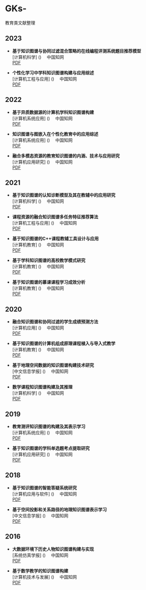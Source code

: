 # GKs-
教育类文献整理

## 2023

- **基于知识图谱与协同过滤混合策略的在线编程评测系统题目推荐模型**  <br>
[计算机科学] ()  　中国知网  <br> 
[PDF](https://docdown.cnki.net/docdown/fulltext/download?q=NP7oX%2BLD6jdCNfVk3NNhrm9MJp3d6yNDS%2Fvyi4YVgZN7fhcvBouWmO3Vx%2BeShqnzUAR5%2BageLj%2FgBsXbPNFHrK4iI%2FTVsdvVkpLFk%2F2T83bfFZLZ%2BydZrz6h7%2Foqh%2BPwzj%2B62IANa4BvH5DY5J6QGhneqGD62SchX6uCUSFWYVJbffV3b6ihxjQh9OeIG4DnhFqdYh6AyXmcxbYzWgOpdNP2xeJuI%2BwzCgQWJuVoJIzK6BTeXqFNVEhjI2vYxE4ayJykPN%2BXGdDCO7gjkY%2FDpoQGlwWYwdC8XVgqHi3%2Fq3JnjrJrY5IL537irSJogqQq%2BTwbmWPA0bbjUgi75si%2F3N6BEgSu7LgmRlG3gSZVFsu7ONzoaKHv7xoEYBmUlWYsBzegWO7W3wtWrfktCOHEukFtL%2F67uCOqAN6mepOOzymp5frFCqRkOb5%2FhHW0%2BIYYjRm8chVv6Mp%2FtxAh2MjDMz7gffLeYqmaizHehZRuajf4P%2BYQjUWbN%2FksSbsUzofzfnZL2LRT%2FbB9lGCOoFs4N%2B1XuXrn0RIsVpLYY%2FjFzmS5%2FsgaubQZGS3NsRfryZSm0QAJYZnelWEElFMXp8CATg%3D%3D&invoice=Qvw3o8ltmOdPybd6fpJrhJLykqCF76ElbfYBqWMMcHav3PJWKUbLyw%2Bztm75Y%2B9ujZ0KH1rVKxWG%2Bpu%2FXCfpM1B82hqtWVaGDhhTYHV2MB9QsTd%2BPJjXXuXVrnvD3rA0WQGQBBY4KEXJ6EFKTJqIa%2Be%2FifpfF2KLE5qmRGJ6c1c%3D) <br>

- **个性化学习中学科知识图谱构建与应用综述**  <br>
[计算机工程与应用] ()  　中国知网  <br> 
[PDF](https://docdown.cnki.net/docdown/fulltext/download?q=NP7oX%2BLD6jdCNfVk3NNhrm9MJp3d6yNDS%2Fvyi4YVgZOlYhW78SH8Q053Oickid6bz6HhAgNVCoIju88lJ2qlji%2FQl%2BjgS1SIVpx%2BJ4fVD41TQLdq8oyoNoayqW1ihg7KsCLb4RRpZHZU6WdiZ2%2BZ9f1tmt5qXSsvz54c%2FjiCqcM%2BZDvJ%2FCRh7FkzxJgqWB59xmfItypSL0JTJwlfegrg0%2BC8IVimsXY7hYrFV6rX6nVAGKxhzkRTOH0GeA0BrRCr8OHM%2FVr3y1ia817cJgdSgB02xywVKRhZO4Oi8DY15fvvc2OMZcBmmK2DjKO1xkyYlStsXIZadjClUc3WNxFol8Y%2BeXfwl%2BmhdSpncs5hu7ENyavkLbpQXns5ziv6x81TZf8t6yPUqvZUU9WjS2OqhYv1HMN4%2FHE0xp5ndKEYS2PdJUrwRJvJBWwo8DBQGp%2FArCjKOhry%2BdYJOTmWm66IDPpSG9MhyqomONnU2QGVTkKnBunrybYjROeb4H9T7oCzGX1fz%2BTpky6yrAe7pNk5tVWiijBOSiuJXfufGsRy2pM1rNd2GBP38PwUQE%2BRq7ws&invoice=hULRPhY2gaZgEISKVrrsEEjmade6jljK1eFhD%2BaNJ49O6ldPdEFABLhOQT4LSSosK1UfYB%2BMs8PdKpZ%2FM5bT4L6ox0m62gdjOkfzdyZNIBVn5D6dilCXjokDBpXYTJVGXWDSJI1KbcivINd2HtstLiywGibHBYj7RWjtU%2BfJq%2Bs%3D) <br>

## 2022

- **基于异质数据源的计算机学科知识图谱构建**  <br>
[计算机系统应用] ()  　中国知网  <br> 
[PDF](https://docdown.cnki.net/docdown/fulltext/download?q=NP7oX%2BLD6jdCNfVk3NNhrm9MJp3d6yNDS%2Fvyi4YVgZN7fhcvBouWmO3Vx%2BeShqnzcIscXuFBxC21rpPn1D3VN79eG2l5jcPDHtJVJc7RN2ZKQV5q4qqpymREPa%2BTrC56kJBWRBvRFNyKOlJGjMfSvTx0%2FNIwdUQUoxFKPnjQCZJN1Jv6ZdH27Pbm%2FFND6zfKk9pUACm8sisgjc4OU%2FBRYI6L2FFvduIYNZtCuzrXf7Yhedk3EqYb1SBV%2BIYRBONVU9cUjgULidiiEGVqwJ33HrNoa%2BwmzIoulZcjkwIa%2FL0BxfasR9mVDqNqki3NO7%2BTdv5czH3elM8dF9VZPXs6qE8qxiOf7Hs90V9R34c3cKJ%2FhIlLgfLebQiQRgzDf2Ic%2BFo1uOfkw7iESCZk6GcC8vF8vpphQWhllEwbApwcAYJZ3bnqph%2FZBHQcyEpBIBO7XCPTMRlF3%2FSsSkCVA6UugfpSG9MhyqomONnU2QGVTkKnBunrybYjROeb4H9T7oCzGX1fz%2BTpky6yrAe7pNk5tVWiijBOSiuJXfufGsRy2pM1rNd2GBP38PwUQE%2BRq7ws&invoice=m0AD4hFUlgFYZ3nyVKpYV2MfMp5ZtHF3k9yrxiNNjjBiTFPqXi1TAfFpuod0IumYGbHAPBvzpV%2F72ZMEVNlWxMhQvkJx6HlI8sUPDqR%2FF1ny7fsCwSIHU9POrCspxfpw3RU5TaLvSkkigOIcRsJYT5R7jYuMX%2B1bunjRuq07GCs%3D) <br>

- **知识图谱与图嵌入在个性化教育中的应用综述**  <br>
[计算机系统应用] ()  　中国知网  <br> 
[PDF](https://docdown.cnki.net/docdown/fulltext/download?q=NP7oX%2BLD6jdCNfVk3NNhrm9MJp3d6yNDS%2Fvyi4YVgZN7fhcvBouWmO3Vx%2BeShqnzMAUaYI0f7oYMm1ERsqiJsMJzeCYTofAgIhUl%2FXHgiBZKQV5q4qqpymREPa%2BTrC56kJBWRBvRFNyKOlJGjMfSvTx0%2FNIwdUQUoxFKPnjQCZJN1Jv6ZdH27Pbm%2FFND6zfKk9pUACm8sisgjc4OU%2FBRYI6L2FFvduIYNZtCuzrXf7Z9wQceOFgnAzrpekzew0ucLQ32PLJHX3iASiYPi2cLbMIwGRMC%2FS8i%2F3yKnRsFY724MpCcc0SdCSg5m0ouuDKSreo%2F8JMHm8k1Pn%2BDRWkd8h%2BMH37kjut%2Bgl%2BG0wxWkaAWlc9jouR7cu6PxECUOFVM%2FPpE4D1%2F%2Bkfyv0psFL7n5DVebow5K0P8ZQmsI%2BG3bQjpWIywL%2B3HG3hN25OI0Et%2BOnYm9NIkgn8sKuGww6i6%2F6JMjjXrHALKj%2F42f19XQgOdaTMUTZnKOTEcrdKyL2korL5qN3yg%2FQv2fk6WVsaCK3Tjq46vQIBN1i6CVaXiZ1atlLPedAh7ZRWqOKxCIV9PcTuhSRAhL0b6rwFVs83jIw%3D%3D&invoice=m%2BkEy79eu1mHsEjx0X9EtZ4rhZMzzg%2Fdx4bvk%2F7eYjggEs0OiiOdmpoALpB%2BLic6V5lNJYZizFwyS6GNO8pSmnQef4vPvMFKdLPMGZpY01bJfmuIJhJ6yhZ2i%2B2umKvj3t5NV84oyJIBWrPgozcQYBaIwK5pPnJU8Pvzqpwl7%2BE%3D) <br>

- **融合多模态资源的教育知识图谱的内涵、技术与应用研究**  <br>
[计算机应用研究] ()  　中国知网  <br> 
[PDF](https://docdown.cnki.net/docdown/fulltext/download?q=NP7oX%2BLD6jdCNfVk3NNhrm9MJp3d6yNDS%2Fvyi4YVgZN7fhcvBouWmO3Vx%2BeShqnzI4nl6Mw12oW0oqaEi0PmvNH5eudG6Q59d%2BtC6QxkOKJKQV5q4qqpymREPa%2BTrC56kJBWRBvRFNyKOlJGjMfSvTx0%2FNIwdUQUoxFKPnjQCZJN1Jv6ZdH27Pbm%2FFND6zfKk9pUACm8sisgjc4OU%2FBRYI6L2FFvduIYNZtCuzrXf7aDsgSjKsvT9QLrgiQUejTZv9qgJrf00381tJPh27vVmUdB1UFv6X5kHl%2BL7sI4OUadjWe6aTHHqGDuB%2BWUTOgbPW4%2Fg%2FZbidpMBW1H5r8caB%2BMH37kjut%2Bgl%2BG0wxWkaBwVw803bQy8vz3WxWHulHkKxnVBcHTUjzloCnmprIhsTqvUIcX3ZGh8N1pCvEJR3sjEDwGQH2Yuzp2vhcKiQ66yY31AdPNwVY4viyrv35jcGZwdI2pJ6UUny32qUZjXcp6WgOySBzBMmNwpaOfbNvJxcXRpKp2kz4XHaH1bmJ49DBu7T%2BZPna3BYUKhbchB5IvDAeJMxWA%2FJgogE1Kd2q0jajdoLrU9FWMgx1skTxuDQ%3D%3D&invoice=kjnhmgFDWjffbzZCa0v3JFp%2FE4BnTVPXvW6BTY7CZQzbi%2BNTx%2BrRfG5YY3IIXqkP9FtzdbJdGh4MuI5lAjiO4BAbebihajY9OJ%2Bi9iKhxksSv3IC16Z%2FUifiP3q0lNB0kTpH2bh2hGWpO0Yk3DKWdkD9G1UlHkpnRa70GAGmnTc%3D) <br>

## 2021

- **基于知识图谱的认知诊断模型及其在教辅中的应用研究**  <br>
[计算机科学] ()  　中国知网  <br> 
[PDF](https://docdown.cnki.net/docdown/fulltext/download?q=NP7oX%2BLD6jdCNfVk3NNhrm9MJp3d6yNDS%2Fvyi4YVgZN7fhcvBouWmO3Vx%2BeShqnzsffmhuFJG0s8HYnLmcS8%2BJ5tp1lMh4z1AKn%2Fb1yGSZ48YooLbWF215ckSE1xDroPkJBWRBvRFNyKOlJGjMfSvTx0%2FNIwdUQUoxFKPnjQCZJN1Jv6ZdH27Pbm%2FFND6zfKk9pUACm8sisgjc4OU%2FBRYI6L2FFvduIYNZtCuzrXf7bcwC%2BfytEHCW5YEWdaxqRaRkuf1r0Ry6PKnQQK%2FQo8Y8tm7P1dbQ8sci1SWxwIHGG09vlbVF%2FWY6EACt9HSCXjrGKu%2FM3p8N9O1mCNyVL9Nh%2BMH37kjut%2Bgl%2BG0wxWkaCscuWTqMzOUvHJg45HKKGXBf8Q6O8faOp0i4fwALcourUDfZjDFS0nlb8rILa3Zu8bLW9cNzUGjxsUuq2k3BRCJdxzVRNr7CJy7DIGEXJ%2F3SXVhv%2BqcLpOlXw3oY2WyLB6WgOySBzBMmNwpaOfbNvJxcXRpKp2kz4XHaH1bmJ49DBu7T%2BZPna3BYUKhbchB5IvDAeJMxWA%2FJgogE1Kd2q0jajdoLrU9FWMgx1skTxuDQ%3D%3D&invoice=GpTTJPyt%2FUUwSKurEsg%2BBy7PIrgJpgaFhANukoNCwMIKwdxHPz8TqMHCnEctPKlA6N7FjtAXCpseb9PrDaB27AG7Ndpt1%2BaSjabjnFnonNn73lo%2BO4iRWqXkGL5og1dNl%2F%2F4emIpCgnmD%2FzIc2P6qENopmWE0x2NbnEG%2BNTrAd4%3D) <br>

- **课程资源的融合知识图谱多任务特征推荐算法**  <br>
[计算机工程与应用] ()  　中国知网  <br> 
[PDF](https://docdown.cnki.net/docdown/fulltext/download?q=NP7oX%2BLD6jdCNfVk3NNhrm9MJp3d6yNDS%2Fvyi4YVgZN7fhcvBouWmO3Vx%2BeShqnz%2Fm6QBN0c%2FsDTNjjnv6NQcsM1gOAYZrnMvUu9jqAFf208YooLbWF215ckSE1xDroPkJBWRBvRFNyKOlJGjMfSvTx0%2FNIwdUQUoxFKPnjQCZJN1Jv6ZdH27Pbm%2FFND6zfKk9pUACm8sisgjc4OU%2FBRYI6L2FFvduIYNZtCuzrXf7a1F7m0VWkD2puOJSly%2Fyo7w%2BiB3V5rpNpY%2BRkV3VWXSC01GvvzYkEkcwJw0NCI3w2L9M5VrNAQ%2F05ScS4OnEWVLtRveIqxzmgs3kshDag7flDqqk7dVaHcB%2F4SUZJTcR7Aor0Br8EebQoluJvSui%2BoA%2BrulXIRowyXjYZ0zTobBAJ6P5yUjX0BeYtwl1Qe41SnKFtQUq8hvOT6Hwia8FKP%2FjKI7xzFATfkBiFCZM6gEz4rsB5JtvCcFzxLeEoBVRawcZWAdDZv7RJw%2B1pLTwcvTBgyX6aQL9k7p9T8gHoTZ7c7nVE89cEZsxzbLyXRlPPu%2FRckeVds4JAa%2FJ23n8Fz&invoice=FE%2F8d6DJ3im1%2F6QGPi01iloKWDwDbSMCcl9a5zV5p%2F2ZmHuKIJ%2Fqn4WNbS3idJsvUXk1lBsbpVm4FKr3ucuZFjiObmSsLf6R4gPKuU8D5tnaaNB1EsqPJH9J%2FCQTLulJEmMMbEjDEwUVPHULo%2FsAzdN%2BUrKlTga2CBh%2FGPa39Ec%3D) <br>

- **基于知识图谱的C++课程教辅工具设计与应用**  <br>
[计算机教育] ()  　中国知网  <br> 
[PDF](https://docdown.cnki.net/docdown/fulltext/download?q=NP7oX%2BLD6jdCNfVk3NNhrm9MJp3d6yNDS%2Fvyi4YVgZN7fhcvBouWmO3Vx%2BeShqnzUVdMmTZ1v4hQkZ8E%2FfiaI%2F%2FvhZoqOjnazZ0k9Zfd2jA8YooLbWF215ckSE1xDroPkJBWRBvRFNyKOlJGjMfSvTx0%2FNIwdUQUoxFKPnjQCZJN1Jv6ZdH27Pbm%2FFND6zfKk9pUACm8sisgjc4OU%2FBRYI6L2FFvduIYNZtCuzrXf7bAf%2B5uaVtuxngFOig6gX06xFefuqua3GZzJK%2BNPnEtRdVm1eUYtePD93HpTUxrP1qKKJEMzM1Qwi8WnUsiWg%2BV01eYiPOUeo1Mfxkd919VYVDqqk7dVaHcB%2F4SUZJTcR7S1q9s1aTWu9z2xbt6GkUTkZnGN1bkK1KvqfDfdrespvmMNdgFAXMDfexr5mvJjM3fAbi1UF7loYpf6SZP5KpoZiXzcowX3J%2Fuv%2BlTosNbFT4rsB5JtvCcFzxLeEoBVRawcZWAdDZv7RJw%2B1pLTwcvTBgyX6aQL9k7p9T8gHoTZ7c7nVE89cEZsxzbLyXRlPPu%2FRckeVds4JAa%2FJ23n8Fz&invoice=XoZ4AjzlaIrCkSXFh9t4YnzCSYtEq1knR03IUHDgwkKqzxHo%2BK7g%2F99K8Lv2Tn4DQPg7xJRMPgjy5RGs1DhL1xnk%2ByDwJKELCz%2F50o7IIlxe3mzrFy7IQkXZsQnxcySwCWPSyKPeEZR3yQNLt9i0LEciiBTUFV%2FA%2BKnElKQzY0k%3D) <br>

- **基于学科知识图谱的高校教学模式研究**  <br>
[计算机教育] ()  　中国知网  <br> 
[PDF](https://docdown.cnki.net/docdown/fulltext/download?q=NP7oX%2BLD6jdCNfVk3NNhrm9MJp3d6yNDS%2Fvyi4YVgZN7fhcvBouWmO3Vx%2BeShqnz0%2FTYKcCtSQ7boBkqkz%2Fh2D%2BsgpHuCA47XOs4lps1rwE8YooLbWF215ckSE1xDroPkJBWRBvRFNyKOlJGjMfSvTx0%2FNIwdUQUoxFKPnjQCZJN1Jv6ZdH27Pbm%2FFND6zfKk9pUACm8sisgjc4OU%2FBRYI6L2FFvduIYNZtCuzrXf7YT4EYe4XOZ%2FzBfSwqkxvrBtjVY70Rx%2B9g%2B1uMD1Gfvwh9sc4nRo7ZLvrm2x5e1fBSFPAZQu9yUQOFnTzaa4%2BkvbmHJINqQdvgXypP0qOhfER%2BMH37kjut%2Bgl%2BG0wxWkaCSf4xzb55%2Bvu3MWuZuipI5YcH65wgOf7QrDh%2BkcyBqRWgbEMEzukt7B11rxslSQu2VHIxZOHVhm1YwM8kWPdKRc73%2BB3UsTStOuaaE7pcqAcByGouWTKkRN4HMiLxiyrutSxDDkeCMZF2sk2%2FygmEbyVDNsVGsgE1MLCUTQxW9kHVdaZdR%2BMjctya1P%2FejuFp2Lar9RTWMFDMP%2FOYE9Obv&invoice=pJvnJAu6EN4UKx8vVTeS9dMaz5pag1qNofvHHz4UN%2F1ZAu2TkKRqLX84lD5EO%2BVunsmkBXTuK9jenWIm60ZJdanYk%2BIDaalE8jsyvhSF3id%2BhHFej8ZDO2f%2FySD0JxJlTJu6w3owC5z52o4s%2B8dJv%2FQP2gYrVYTF3PcPKD1X%2FxQ%3D) <br>

- **基于知识图谱的慕课课程学习成效分析**  <br>
[计算机教育] ()  　中国知网  <br> 
[PDF](https://docdown.cnki.net/docdown/fulltext/download?q=NP7oX%2BLD6jdCNfVk3NNhrm9MJp3d6yNDS%2Fvyi4YVgZN7fhcvBouWmO3Vx%2BeShqnz3JM0NmiIh6Vl5h9bhxuM0c9%2Bca5WsuZodmlFkrU%2F9Bc8YooLbWF215ckSE1xDroPkJBWRBvRFNyKOlJGjMfSvTx0%2FNIwdUQUoxFKPnjQCZJN1Jv6ZdH27Pbm%2FFND6zfKk9pUACm8sisgjc4OU%2FBRYI6L2FFvduIYNZtCuzrXf7ZvkCM%2FvqDloMWbt7vGJvjxfmuFyFMXwmiH0Xmjyla4BZPvoAS2Ikeiu2hEeQZkC23BbIMhrVgyT3dNFaNfu9sZ2lcFof9pkFF18LuHQp2nKx%2BMH37kjut%2Bgl%2BG0wxWkaCscuWTqMzOUvHJg45HKKGXZl65wApGq%2FhIvJ4Pk%2F1rafO5XmvEIAAEhCl5iXlg5LH2bUknQR38k%2B%2FJBr0M4YavxJwvL5FI0GrG7RHGC5gR9u75uQt2ryrx4osa%2BfmHRgwKvWtL6dUxgAChYTyS9TC9x3G%2F9V7RT18UDjGktVVipoBve5uMqI%2FZZcKoRkvVbRfoXJv8SV5p0jOjpqoZbTBq&invoice=HPR8UJWKJwOXeAPK66WB2OeRIzH65GIUgIno5hEJy%2Fg3CyG%2F9AmkMK%2BaZV92VcgEHE3kMqC60jYZorn5yxNXojayqejFNanADJZwWZ%2Foq1xcsjnuf1eGwfvz208yvHmwFlrt6EWbAZn3qa7%2F3ZsNpkLfOpodajU2IgV4hERMq%2FI%3D) <br>

## 2020

- **融合知识图谱和协同过滤的学生成绩预测方法**  <br>
[计算机应用] ()  　中国知网  <br> 
[PDF](https://docdown.cnki.net/docdown/fulltext/download?q=NP7oX%2BLD6jdCNfVk3NNhrm9MJp3d6yNDS%2Fvyi4YVgZN7fhcvBouWmO3Vx%2BeShqnz6ajKsyGNGsiG3Cw1si6%2F4pBlbx9ZtwG7CZgOqk52FuiE9%2FmkWjeP9Lp%2Fs%2FOIxaSYkJBWRBvRFNyKOlJGjMfSvTx0%2FNIwdUQUoxFKPnjQCZJN1Jv6ZdH27Pbm%2FFND6zfKk9pUACm8sisgjc4OU%2FBRYI6L2FFvduIYNZtCuzrXf7axkHHj6HYhpV1nbztyZ6HZqfm2B7t%2BYfopdyn%2Ff5oVC5fgUaEbOfeYgXSy8ihHjutazw7a2Q%2FzbAaxNxtWBfx9F8OLw1Mwpjta2rAjCO6FQR%2BMH37kjut%2Bgl%2BG0wxWkaBuJHCu1FyXr9On3kz3BuEhCzi940vdzPiGGjAIgvKhnnpY7rjUtI4q%2Fqo3B%2BWPQc30VQAYTnWGSLstW%2FsUbHcsDq7pC8HPlJ84HUltVpOeIPg%2F5hCNRZs3%2BSxJuxTOh%2FN%2BdkvYtFP9sH2UYI6gWzg37Ve5eufREixWkthj%2BMXOZLn%2ByBq5tBkZLc2xF%2BvJlKbRAAlhmd6VYQSUUxenwIBO&invoice=b3cIIphZWZ7Fv%2FW%2Bu72er%2BBp%2Fy2ggnyJuTxRaA0DFqIbqJChNEl7D%2FyM%2B4jtKrK3Ao4EcuveZ6sG3J5FyPNrfWHVsdiwzLumL0S9vt%2B0sXmNFNq5sH%2BEmCgxBNXwpV5nEF2IOxJxFVtIuYX%2BRRe3HkvvDhDY9YgLvtClbYk45Nw%3D) <br>

- **基于知识图谱的计算机组成原理课程植入与导入式教学**  <br>
[计算机教育] ()  　中国知网  <br> 
[PDF](https://docdown.cnki.net/docdown/fulltext/download?q=NP7oX%2BLD6jdCNfVk3NNhrm9MJp3d6yNDS%2Fvyi4YVgZN7fhcvBouWmO3Vx%2BeShqnzOqduKbWLfHlWlQtd1L8X%2FMi0Snir3rhA2NZOLO49D9uE9%2FmkWjeP9Lp%2Fs%2FOIxaSYkJBWRBvRFNyKOlJGjMfSvTx0%2FNIwdUQUoxFKPnjQCZJN1Jv6ZdH27Pbm%2FFND6zfKk9pUACm8sisgjc4OU%2FBRYI6L2FFvduIYNZtCuzrXf7Z2UU77Nxxq2IkOog5mCunjx5xyIWzACzQXkYdHw%2B3tRU6LeTQvt9u%2F5oyfvVVFLr7ufmXwHDFlG%2FZG%2B9XZqYNrjP%2FAogrJIcb9qd6iZv7UQx%2BMH37kjut%2Bgl%2BG0wxWkaCscuWTqMzOUvHJg45HKKGXBf8Q6O8faOp0i4fwALcouh%2BHzzElwKuClzLRZ%2FVTqarTdOJl8uA9cl1p14bWGDXl0%2FmtExH%2FvtzkIF%2BHhbGIkJO6MP93JxzQ0BzPFID3p896WgOySBzBMmNwpaOfbNvJxcXRpKp2kz4XHaH1bmJ49DBu7T%2BZPna3BYUKhbchB5IvDAeJMxWA%2FJgogE1Kd2q0jajdoLrU9FWMgx1skTxuDQ%3D%3D&invoice=KQn6Rw%2Fgzr5M9bbnUp19NikLPzz8vnL3BZu%2B%2Ft7%2B%2F6eBqHCZQN%2BeWB607TpnTvS%2BJPogmKsl%2BZtU9jKyrbuekNHlfqa37xavHod4573%2B8A5jnpSI5ySSnuElZkskJ6MpN8WZ%2BXmDFFEQ%2Bq7KzTnen4Q%2F48uFo6xWLc%2FBgcf45Lg%3D) <br>

- **基于地理空间数据的知识图谱构建技术研究**  <br>
[中文信息学报] ()  　中国知网  <br> 
[PDF](https://docdown.cnki.net/docdown/fulltext/download?q=NP7oX%2BLD6jdCNfVk3NNhrm9MJp3d6yNDS%2Fvyi4YVgZN7fhcvBouWmO3Vx%2BeShqnzyMV8sKdvM5KSmJ46Dvq1wsJzeCYTofAgIhUl%2FXHgiBaE9%2FmkWjeP9Lp%2Fs%2FOIxaSYkJBWRBvRFNyKOlJGjMfSvTx0%2FNIwdUQUoxFKPnjQCZJN1Jv6ZdH27Pbm%2FFND6zfKk9pUACm8sisgjc4OU%2FBRYI6L2FFvduIYNZtCuzrXf7a6NESeSL5NL9bLVdBJ9GGPj223Z5h2novTRBVs14tp65%2BhFH4d5QGjCuTgtDnpa3li6A9UBhT%2Fbp5o36PnoEB%2BnYky30XwQ7%2Bj%2B76jPyAHyS1EFEXC%2Bym764VmGvoqOmOSf4xzb55%2Bvu3MWuZuipI5%2BhH2yL0%2BLS30lVWcY1v5HrOQq6TFY6PPUu%2F%2FGbk8gBHwIu6XI8ptiVrrcL9GoSlSDdlMPk4rw%2F9f%2F9oDoTdLH%2Fg%2F5hCNRZs3%2BSxJuxTOh%2FN%2BdkvYtFP9sH2UYI6gWzg37Ve5eufREixWkthj%2BMXOZLn%2ByBq5tBkZLc2xF%2BvJlKbRAAlhmd6VYQSUUxenwIBO&invoice=DyJGUuXN4dBBBn%2FxDEwcqG1YNgctUc25K1wEf6XfIc63mTUGWgepjn1sFuksNF1bx9rZcyVUL9PQYpSCW9Vxox3Nuef%2BUq5yMqjOVGU9774VNjVlVmfLbv8MBVV8v8iFcMxpiMTuDeovv7ZySFuiVr2JYtcnOmaZL9c4kI42drA%3D) <br>

- **数学课程知识图谱构建及其推理**  <br>
[计算机科学] ()  　中国知网  <br> 
[PDF](https://docdown.cnki.net/docdown/fulltext/download?q=NP7oX%2BLD6jdCNfVk3NNhrm9MJp3d6yNDS%2Fvyi4YVgZN7fhcvBouWmO3Vx%2BeShqnzrKA8ZDMDawJJnyVR%2B7QJXXnBZgRRqlmp7Y03JbMXCw2E9%2FmkWjeP9Lp%2Fs%2FOIxaSYkJBWRBvRFNyKOlJGjMfSvTx0%2FNIwdUQUoxFKPnjQCZJN1Jv6ZdH27Pbm%2FFND6zfKk9pUACm8sisgjc4OU%2FBRYI6L2FFvduIYNZtCuzrXf7Y0fXkxNBYGcOCEDujtPtYePnsYNBOD%2FeEB%2FUrVnOdQpOWKE5IadN9G4p9%2F4AQsKYmTj5QmedMboDz%2F94vYS0FvnYky30XwQ7%2Bj%2B76jPyAHyS1EFEXC%2Bym764VmGvoqOmO10qroI%2BdOyM73HSqEUuvVxpZH1TTLpX9KrdaiHqFx6Qc0rLBnUy4WteU6gR7UqyC3uuKwxQb1vDYlBYxxV36Z59EHqh1ygFrysXHODz5iMaYZQRh9WO6c0yGYNBgwzorDS6uWH0zX3CryLgOhvJNEkbeqe8dPO8maAoEtWfjeE83AB78pOTqYzTFWO1oKc2Y%3D&invoice=ibkBEkn0kHErysACB9h6graIti1kbwjQ46QKy4daPSdOoUBve9x5sh8G4PcD2PtpiBtRlZL2vppA%2F5w4%2Bv%2ByT9E1PC8%2F7972bUp65Ax4RBC4wojl7RcW1Mz1xhakKae%2F895uJBMg7F2MIiSZ4EGc5zxKfCBa5N2T4iuhpeOxOfs%3D) <br>

## 2019

- **教育测评知识图谱的构建及其表示学习**  <br>
[计算机系统应用] ()  　中国知网  <br> 
[PDF](https://docdown.cnki.net/docdown/fulltext/download?q=NP7oX%2BLD6jdCNfVk3NNhrm9MJp3d6yNDS%2Fvyi4YVgZN7fhcvBouWmO3Vx%2BeShqnzVLjCyt1O%2FDI1zan7s6%2B%2BvcJzeCYTofAgIhUl%2FXHgiBamlqkSY%2FWe2R1%2BpQbsWsxPkJBWRBvRFNyKOlJGjMfSvTx0%2FNIwdUQUoxFKPnjQCZJN1Jv6ZdH27Pbm%2FFND6zfKk9pUACm8sisgjc4OU%2FBRYI6L2FFvduIYNZtCuzrXf7bv8z1kbGKUUZV9gqeTmxs8vIa97gihVU2hPnJOXJD6cTuvqS%2FT36iTVr32XB%2B10%2FdjLtNq172jvCdnkcNnv0DX0slbXQLNqS8lbCyjBKf9Gx%2BMH37kjut%2Bgl%2BG0wxWkaBo1CAkm9bFvAoJy13LcCr0S5pFoUB35UA7Ro14HTeRvVKfECOcA6Ku10vq7vRmeKC0GO6wPf8QzYnaRLG2RvNrF%2FXKEwIDfIkJx33%2Bz0TDm8ByGouWTKkRN4HMiLxiyrutSxDDkeCMZF2sk2%2FygmEbyVDNsVGsgE1MLCUTQxW9kHVdaZdR%2BMjctya1P%2FejuFp2Lar9RTWMFDMP%2FOYE9Obv&invoice=WQbaUSTebV6kXW7O8HZjx7cHe7b4Umgqms2dQZARXvZ3LxM1gn%2FUfAF2hg7ZC7su%2Br0wp4HqQD40%2Byh7U1JLbolIMmuiuV7FYiQJT6384gjLx32pM%2FwQMCkH%2Fn5D9XQwpodyyrKn92J8fPvQiKwmL7REzZ5diNeA77k97NCdH74%3D) <br>

- **基于知识图谱的学科单选题考点提取研究**  <br>
[计算机应用研究] ()  　中国知网  <br> 
[PDF](https://docdown.cnki.net/docdown/fulltext/download?q=NP7oX%2BLD6jdCNfVk3NNhrm9MJp3d6yNDS%2Fvyi4YVgZN7fhcvBouWmO3Vx%2BeShqnz0GRYm2wgsCAVRMe90JBTC1GsykKny8Xl2vTN%2FLWnbeSmlqkSY%2FWe2R1%2BpQbsWsxPkJBWRBvRFNyKOlJGjMfSvTx0%2FNIwdUQUoxFKPnjQCZJN1Jv6ZdH27Pbm%2FFND6zfKk9pUACm8sisgjc4OU%2FBRYI6L2FFvduIYNZtCuzrXf7Ywl3RmS8gBKvslGrWWDTaNpIw3Nx2bVmRcL9gf0q2yp7NCXEsP7yzBKDgfhFuu7PHIcKtkk67Fd%2Ffi9U9QuGB4biHNvEwiEK2Ec1Qh94TFmE8qxiOf7Hs90V9R34c3cKI4XyeqkS3lQxMVJmRzs4DrfIiLlagIYeZhCYjRYXAP8EVxNbfbdfpbMckcNLX9eq6N0WidtO1v5WIvSQKCKlSW%2B7SNmvdhi3LGKyLIPii26uIVBcMnlQVGR0q1uUMnR%2FKV28RQcemnLBbfds9l8RxGCbXyJ1BGKXyxXW3QKhw4ou34js%2FdAKrSxYBzaSmMmGTisIaio4tYStSd9kCLg%2FS3&invoice=wtVKDYKi6%2BK73lpC9ZHfX1exGXlJeFOksN2IKkexQNYywt%2FHvAV6egbezp9RirtqIYijmsLm66QKB5nmcqrCHJP0ihvfdoHSZtl1FGvPDSNLsQSiA4zxG3AnTCTgDth5WjRpj80kdonMkL%2F%2BOI79Ynkp7Demy3ghEcJXFfY6xV0%3D) <br>

## 2018

- **基于知识图谱的智能答疑系统研究**  <br>
[计算机应用与软件] ()  　中国知网  <br> 
[PDF](https://docdown.cnki.net/docdown/fulltext/download?q=NP7oX%2BLD6jdCNfVk3NNhrm9MJp3d6yNDS%2Fvyi4YVgZN7fhcvBouWmO3Vx%2BeShqnzZZUOuiUgpWkMkNx2pXydmpFZOjo6zY88kVuyFjFiebjTJPJxo1Q4hbzNVLbKkKm2kJBWRBvRFNyKOlJGjMfSvTx0%2FNIwdUQUoxFKPnjQCZJN1Jv6ZdH27Pbm%2FFND6zfKk9pUACm8sisgjc4OU%2FBRYI6L2FFvduIYNZtCuzrXf7a%2F%2B7SPh%2BzKgyjhsd%2FAsJ6k1aH0nsip1FcO6qeTVokO%2B3vM%2F%2F6jTMbXOpYKQrrhNJFXNld%2FuRosHLEV6Ms5viE9TCOZEsdbzRdPOh3YMk%2BFSk8qxiOf7Hs90V9R34c3cKI4XyeqkS3lQxMVJmRzs4DrokgQRnE4KOxFoJNcdzGA5F6%2F%2BedMgW4CgEkk6t8ENK6neTY7Uj52ztdGSMB1TTWyPiuwHkm28JwXPEt4SgFVFrBxlYB0Nm%2FtEnD7WktPBy9MGDJfppAv2Tun1PyAehNntzudUTz1wRmzHNsvJdGU8%2B79FyR5V2zgkBr8nbefwXM%3D&invoice=e6XWAsUL2CxRteegEeg1Kx197Un12V1GkpYFD1uBi5sRvjoh4QKA6MNlRJWOyWFneXY66igxDWUw3dVnfqp2LUwJ2dPGbjaBHWi5BYg2kb%2BoZ6otj2r3icBNJh4K%2B7IaIB3%2F93A4U88DMmslNU3kXP8hjrAAFtOJjsaoR4SjB1I%3D) <br>

- **基于空间投影和关系路径的地理知识图谱表示学习**  <br>
[中文信息学报] ()  　中国知网  <br> 
[PDF](https://docdown.cnki.net/docdown/fulltext/download?q=NP7oX%2BLD6jdCNfVk3NNhrm9MJp3d6yNDS%2Fvyi4YVgZN7fhcvBouWmO3Vx%2BeShqnzmnkWYkfokelo%2BToo7zVte9ZueT%2Bg2Jn9lSK00ZX6YVfTJPJxo1Q4hbzNVLbKkKm2kJBWRBvRFNyKOlJGjMfSvTx0%2FNIwdUQUoxFKPnjQCZJN1Jv6ZdH27Pbm%2FFND6zfKk9pUACm8sisgjc4OU%2FBRYI6L2FFvduIYNZtCuzrXf7ZfOX6Jx%2F%2BlZRENDT4A96FBXurCDO39bosm%2BfwwFmB031BlWoLqBi61zgeMIlYk7jvbBsOxr6McRau4CTiBYxsnX9TiMXhP1uYcpFGufssqKE8qxiOf7Hs90V9R34c3cKJHJuNtyoNmaCPboKnzAJKagqtgebMc4YWsg39OrmUyI0jhz7oXQCXWKBDxRwxZQJ3q6QnPWB1HhlrZrXWyRNnspSppahVQp6myqdxygI0eMnsW5MgkR5ZGOa%2BjjrHWQrvAchqLlkypETeBzIi8Ysq7rUsQw5HgjGRdrJNv8oJhG8lQzbFRrIBNTCwlE0MVvZB1XWmXUfjI3LcmtT%2F3o7hadi2q%2FUU1jBQzD%2FzmBPTm7w%3D%3D&invoice=BmSFg0u%2FJ%2BkE78kgHlo4Zn%2BPVDR6FqgxkhVDNbuMDERu5WlAmKqagaVf%2BiNDe6mFrn4bySLH%2FSjeOMbGqj%2FWQt5Zs91B9GSutrGUZq2uwLZ%2FiyEeDMXOtC%2FNSkQSKVp98vaxgtOjI8Lz0kOx3QQejw70oAXV30k%2FBfvJ249AaEU%3D) <br>

## 2016

- **大数据环境下历史人物知识图谱构建与实现**  <br>
[系统仿真学报] ()  　中国知网  <br> 
[PDF](https://docdown.cnki.net/docdown/fulltext/download?q=NP7oX%2BLD6jdCNfVk3NNhrm9MJp3d6yNDS%2Fvyi4YVgZN7fhcvBouWmO3Vx%2BeShqnztQk8Zha6RNts1I0GhLvl%2F%2F%2FvhZoqOjnazZ0k9Zfd2jDwyC%2F0LVFuSur0EUc4emFFkJBWRBvRFNyKOlJGjMfSvTx0%2FNIwdUQUoxFKPnjQCZJN1Jv6ZdH27Pbm%2FFND6zfKk9pUACm8sisgjc4OU%2FBRYI6L2FFvduIYNZtCuzrXf7bqUCUiMTqtIGxmsoPLnse0ENSYk6kRT1W0Y0rNItAUg6M%2FH%2F1QT79uqJSibZz31psb9cC0E3yxf5FA8AWA0USp0iRSnJe%2FlUVPk3FwTmG7bDEWngwJB06zkpzrhBj4RSH6y%2FHLR6xNBQlN782hJ6ZPopvFmLN4s6PxoIHyUoGjc5GpjBDlAKXAkzyQxWbsPfZnXRVK%2BfyGft2vqBcAErhzJLLah%2BScpNP9S8ob1LcPMzsSE7v9dttgtKmYHTiC8CdB55mDWOWLGUavq2T8dq0eQhGrq30b%2FnKpIXPOjO1IUci3Y69HovW8ypSY2Uh69AascaOb5TpDiUoJGp1ugKlJ&invoice=HOaW291b68cs%2FE%2FJK%2FEieF3PH%2Fxe4W5%2BEafrHjYL5s3QvYICHRkzq0GFqf9EE6L6cGfiNOWJurz9u2lshwAVEI%2FekEwGhnyhg9IXjNOll1QMj%2BZyLC3UT2GWELElwkDkE0nSdWdYjHqxti4n2xQVlyFp9pzS7xRbRYU47XK%2BgL8%3D) <br>


- **基于数学教学的知识图谱构建**  <br>
[计算机技术与发展] ()  　中国知网  <br> 
[PDF](https://docdown.cnki.net/docdown/fulltext/download?q=NP7oX%2BLD6jdCNfVk3NNhrm9MJp3d6yNDS%2Fvyi4YVgZN7fhcvBouWmO3Vx%2BeShqnzlaEYYJqetQRjYnWJoY3eM5Lh3A3pSmmIYgryN1NWCMemlqkSY%2FWe2R1%2BpQbsWsxPkJBWRBvRFNyKOlJGjMfSvTx0%2FNIwdUQUoxFKPnjQCZJN1Jv6ZdH27Pbm%2FFND6zfKk9pUACm8sisgjc4OU%2FBRYI6L2FFvduIYNZtCuzrXf7ZE7tPzNJEH%2BY%2FkElZjxhzDIsRDVRpqqzC20zjc9C%2FNjygFasFTeRTzK2VX9YxzU0O%2BI0psmKkvr54uaIt37vdNTl4Yv2ndcNI0tfIpT%2F5QXNiDpyFCyghZLpZCF%2FYPw%2FXS1q9s1aTWu9z2xbt6GkUTjkLNDb3Ax2DofddRo2JuIqBzLZpJVs0UbHaLwBP25SEvOL8wVMJ66jEKMA1wDCWA%2BD%2FmEI1Fmzf5LEm7FM6H8352S9i0U%2F2wfZRgjqBbODftV7l659ESLFaS2GP4xc5kuf7IGrm0GRktzbEX68mUptEACWGZ3pVhBJRTF6fAgE4%3D&invoice=Cn6VWnYvYIzu2td3WD8oXEjnAblP4FJ9K2t4N96ifybCXEQ7MsUEGeqP5PqsrzQlVUNTL%2F%2BIDO1hDxhqMProRI23Wp0za3UdLqod9BOxdki%2BnGRbEX7SZ0Iqp14VhNctrNARgIMVIjyj0u%2FOMGgt%2FduJ7gKuP7u4bm6NXSMomiQ%3D) <br>
